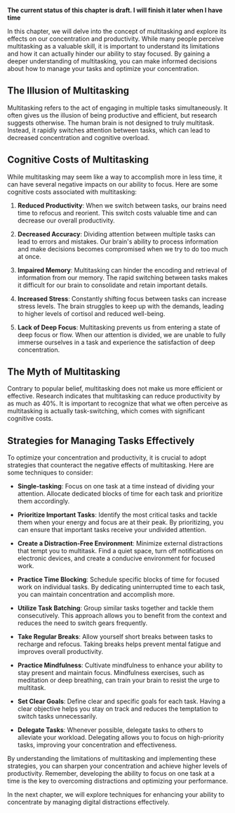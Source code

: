 **The current status of this chapter is draft. I will finish it later when I have time**

In this chapter, we will delve into the concept of multitasking and explore its effects on our concentration and productivity. While many people perceive multitasking as a valuable skill, it is important to understand its limitations and how it can actually hinder our ability to stay focused. By gaining a deeper understanding of multitasking, you can make informed decisions about how to manage your tasks and optimize your concentration.

The Illusion of Multitasking
----------------------------

Multitasking refers to the act of engaging in multiple tasks simultaneously. It often gives us the illusion of being productive and efficient, but research suggests otherwise. The human brain is not designed to truly multitask. Instead, it rapidly switches attention between tasks, which can lead to decreased concentration and cognitive overload.

Cognitive Costs of Multitasking
-------------------------------

While multitasking may seem like a way to accomplish more in less time, it can have several negative impacts on our ability to focus. Here are some cognitive costs associated with multitasking:

1. **Reduced Productivity**: When we switch between tasks, our brains need time to refocus and reorient. This switch costs valuable time and can decrease our overall productivity.

2. **Decreased Accuracy**: Dividing attention between multiple tasks can lead to errors and mistakes. Our brain's ability to process information and make decisions becomes compromised when we try to do too much at once.

3. **Impaired Memory**: Multitasking can hinder the encoding and retrieval of information from our memory. The rapid switching between tasks makes it difficult for our brain to consolidate and retain important details.

4. **Increased Stress**: Constantly shifting focus between tasks can increase stress levels. The brain struggles to keep up with the demands, leading to higher levels of cortisol and reduced well-being.

5. **Lack of Deep Focus**: Multitasking prevents us from entering a state of deep focus or flow. When our attention is divided, we are unable to fully immerse ourselves in a task and experience the satisfaction of deep concentration.

The Myth of Multitasking
------------------------

Contrary to popular belief, multitasking does not make us more efficient or effective. Research indicates that multitasking can reduce productivity by as much as 40%. It is important to recognize that what we often perceive as multitasking is actually task-switching, which comes with significant cognitive costs.

Strategies for Managing Tasks Effectively
-----------------------------------------

To optimize your concentration and productivity, it is crucial to adopt strategies that counteract the negative effects of multitasking. Here are some techniques to consider:

* **Single-tasking**: Focus on one task at a time instead of dividing your attention. Allocate dedicated blocks of time for each task and prioritize them accordingly.

* **Prioritize Important Tasks**: Identify the most critical tasks and tackle them when your energy and focus are at their peak. By prioritizing, you can ensure that important tasks receive your undivided attention.

* **Create a Distraction-Free Environment**: Minimize external distractions that tempt you to multitask. Find a quiet space, turn off notifications on electronic devices, and create a conducive environment for focused work.

* **Practice Time Blocking**: Schedule specific blocks of time for focused work on individual tasks. By dedicating uninterrupted time to each task, you can maintain concentration and accomplish more.

* **Utilize Task Batching**: Group similar tasks together and tackle them consecutively. This approach allows you to benefit from the context and reduces the need to switch gears frequently.

* **Take Regular Breaks**: Allow yourself short breaks between tasks to recharge and refocus. Taking breaks helps prevent mental fatigue and improves overall productivity.

* **Practice Mindfulness**: Cultivate mindfulness to enhance your ability to stay present and maintain focus. Mindfulness exercises, such as meditation or deep breathing, can train your brain to resist the urge to multitask.

* **Set Clear Goals**: Define clear and specific goals for each task. Having a clear objective helps you stay on track and reduces the temptation to switch tasks unnecessarily.

* **Delegate Tasks**: Whenever possible, delegate tasks to others to alleviate your workload. Delegating allows you to focus on high-priority tasks, improving your concentration and effectiveness.

By understanding the limitations of multitasking and implementing these strategies, you can sharpen your concentration and achieve higher levels of productivity. Remember, developing the ability to focus on one task at a time is the key to overcoming distractions and optimizing your performance.

In the next chapter, we will explore techniques for enhancing your ability to concentrate by managing digital distractions effectively.
